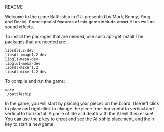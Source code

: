 README

Welcome to the game Battleship in GUI presented by Mark, Benny, Yong, and Daniel.
Some special features of this game include smart AI as well as sound effects.

To install the packages that are needed, use sudo apt-get install
The packages that are needed are:
```
libsdl1.2-dev
libsdl-image1.2-dev
libgl1-mesa-dev
libglu1-mesa-dev
libsdl-mixer1.2
libsdl-mixer1.2-dev
```

To compile and run the game:
```
make
./battleship
```

In the game, you will start by placing your pieces on the board.
Use left click to place and right click to change the piece from horizontal to vertical and vertical to horizontal.
A game of life and death with the AI will then ensue!
You can use the p key to cheat and see the AI's ship placement, and the n key to start a new game.

